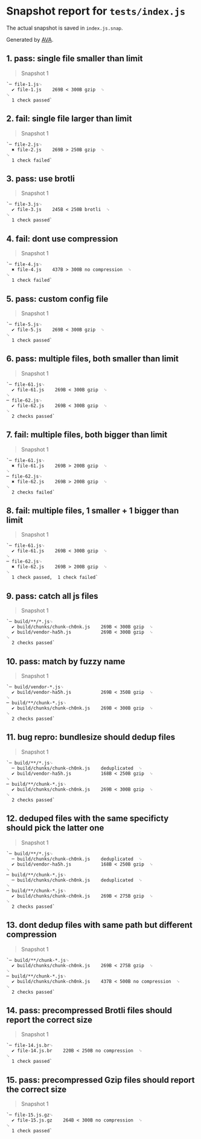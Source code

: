 # Snapshot report for `tests/index.js`

The actual snapshot is saved in `index.js.snap`.

Generated by [AVA](https://avajs.dev).

## 1. pass: single file smaller than limit

> Snapshot 1

    `─ file-1.js␊
      ✔ file-1.js    269B < 300B gzip  ␊
    ␊
      1 check passed`

## 2. fail: single file larger than limit

> Snapshot 1

    `─ file-2.js␊
      ✖ file-2.js    269B > 250B gzip  ␊
    ␊
      1 check failed`

## 3. pass: use brotli

> Snapshot 1

    `─ file-3.js␊
      ✔ file-3.js    245B < 250B brotli  ␊
    ␊
      1 check passed`

## 4. fail: dont use compression

> Snapshot 1

    `─ file-4.js␊
      ✖ file-4.js    437B > 300B no compression  ␊
    ␊
      1 check failed`

## 5. pass: custom config file

> Snapshot 1

    `─ file-5.js␊
      ✔ file-5.js    269B < 300B gzip  ␊
    ␊
      1 check passed`

## 6. pass: multiple files, both smaller than limit

> Snapshot 1

    `─ file-61.js␊
      ✔ file-61.js    269B < 300B gzip  ␊
    ␊
    ─ file-62.js␊
      ✔ file-62.js    269B < 300B gzip  ␊
    ␊
      2 checks passed`

## 7. fail: multiple files, both bigger than limit

> Snapshot 1

    `─ file-61.js␊
      ✖ file-61.js    269B > 200B gzip  ␊
    ␊
    ─ file-62.js␊
      ✖ file-62.js    269B > 200B gzip  ␊
    ␊
      2 checks failed`

## 8. fail: multiple files, 1 smaller + 1 bigger than limit

> Snapshot 1

    `─ file-61.js␊
      ✔ file-61.js    269B < 300B gzip  ␊
    ␊
    ─ file-62.js␊
      ✖ file-62.js    269B > 200B gzip  ␊
    ␊
      1 check passed,  1 check failed`

## 9. pass: catch all js files

> Snapshot 1

    `─ build/**/*.js␊
      ✔ build/chunks/chunk-ch0nk.js    269B < 300B gzip  ␊
      ✔ build/vendor-ha5h.js           269B < 300B gzip  ␊
    ␊
      2 checks passed`

## 10. pass: match by fuzzy name

> Snapshot 1

    `─ build/vendor-*.js␊
      ✔ build/vendor-ha5h.js           269B < 350B gzip  ␊
    ␊
    ─ build/**/chunk-*.js␊
      ✔ build/chunks/chunk-ch0nk.js    269B < 300B gzip  ␊
    ␊
      2 checks passed`

## 11. bug repro: bundlesize should dedup files

> Snapshot 1

    `─ build/**/*.js␊
      ─ build/chunks/chunk-ch0nk.js    deduplicated  ␊
      ✔ build/vendor-ha5h.js           168B < 250B gzip  ␊
    ␊
    ─ build/**/chunk-*.js␊
      ✔ build/chunks/chunk-ch0nk.js    269B < 300B gzip  ␊
    ␊
      2 checks passed`

## 12. deduped files with the same specificty should pick the latter one

> Snapshot 1

    `─ build/**/*.js␊
      ─ build/chunks/chunk-ch0nk.js    deduplicated  ␊
      ✔ build/vendor-ha5h.js           168B < 250B gzip  ␊
    ␊
    ─ build/**/chunk-*.js␊
      ─ build/chunks/chunk-ch0nk.js    deduplicated  ␊
    ␊
    ─ build/**/chunk-*.js␊
      ✔ build/chunks/chunk-ch0nk.js    269B < 275B gzip  ␊
    ␊
      2 checks passed`

## 13. dont dedup files with same path but different compression

> Snapshot 1

    `─ build/**/chunk-*.js␊
      ✔ build/chunks/chunk-ch0nk.js    269B < 275B gzip  ␊
    ␊
    ─ build/**/chunk-*.js␊
      ✔ build/chunks/chunk-ch0nk.js    437B < 500B no compression  ␊
    ␊
      2 checks passed`

## 14. pass: precompressed Brotli files should report the correct size

> Snapshot 1

    `─ file-14.js.br␊
      ✔ file-14.js.br    220B < 250B no compression  ␊
    ␊
      1 check passed`

## 15. pass: precompressed Gzip files should report the correct size

> Snapshot 1

    `─ file-15.js.gz␊
      ✔ file-15.js.gz    264B < 300B no compression  ␊
    ␊
      1 check passed`
